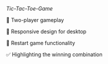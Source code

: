 *Tic-Tac-Toe-Game*

🧠 Two-player  gameplay

📱 Responsive design for desktop 

🔄 Restart game functionality

✅ Highlighting the winning combination
